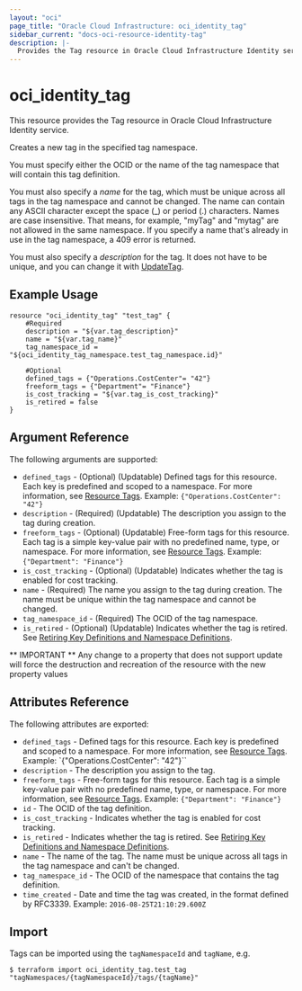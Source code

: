 ```yaml
---
layout: "oci"
page_title: "Oracle Cloud Infrastructure: oci_identity_tag"
sidebar_current: "docs-oci-resource-identity-tag"
description: |-
  Provides the Tag resource in Oracle Cloud Infrastructure Identity service
---
```


# oci_identity_tag
This resource provides the Tag resource in Oracle Cloud Infrastructure Identity service.

Creates a new tag in the specified tag namespace.

You must specify either the OCID or the name of the tag namespace that will contain this tag definition.

You must also specify a *name* for the tag, which must be unique across all tags in the tag namespace
and cannot be changed. The name can contain any ASCII character except the space (_) or period (.) characters.
Names are case insensitive. That means, for example, "myTag" and "mytag" are not allowed in the same namespace.
If you specify a name that's already in use in the tag namespace, a 409 error is returned.

You must also specify a *description* for the tag.
It does not have to be unique, and you can change it with
[UpdateTag](https://docs.cloud.oracle.com/iaas/api/#/en/tagging/20170901/Tag/UpdateTag).


## Example Usage

```hcl
resource "oci_identity_tag" "test_tag" {
	#Required
	description = "${var.tag_description}"
	name = "${var.tag_name}"
	tag_namespace_id = "${oci_identity_tag_namespace.test_tag_namespace.id}"

	#Optional
	defined_tags = {"Operations.CostCenter"= "42"}
	freeform_tags = {"Department"= "Finance"}
	is_cost_tracking = "${var.tag_is_cost_tracking}"
    is_retired = false
}
```

## Argument Reference

The following arguments are supported:

* `defined_tags` - (Optional) (Updatable) Defined tags for this resource. Each key is predefined and scoped to a namespace. For more information, see [Resource Tags](https://docs.cloud.oracle.com/iaas/Content/General/Concepts/resourcetags.htm). Example: `{"Operations.CostCenter": "42"}` 
* `description` - (Required) (Updatable) The description you assign to the tag during creation.
* `freeform_tags` - (Optional) (Updatable) Free-form tags for this resource. Each tag is a simple key-value pair with no predefined name, type, or namespace. For more information, see [Resource Tags](https://docs.cloud.oracle.com/iaas/Content/General/Concepts/resourcetags.htm). Example: `{"Department": "Finance"}` 
* `is_cost_tracking` - (Optional) (Updatable) Indicates whether the tag is enabled for cost tracking. 
* `name` - (Required) The name you assign to the tag during creation. The name must be unique within the tag namespace and cannot be changed. 
* `tag_namespace_id` - (Required) The OCID of the tag namespace. 
* `is_retired` - (Optional) (Updatable) Indicates whether the tag is retired. See [Retiring Key Definitions and Namespace Definitions](https://docs.us-phoenix-1.oraclecloud.com/Content/Identity/Concepts/taggingoverview.htm#Retiring). 


** IMPORTANT **
Any change to a property that does not support update will force the destruction and recreation of the resource with the new property values

## Attributes Reference

The following attributes are exported:

* `defined_tags` - Defined tags for this resource. Each key is predefined and scoped to a namespace. For more information, see [Resource Tags](https://docs.cloud.oracle.com/iaas/Content/General/Concepts/resourcetags.htm). Example: `{"Operations.CostCenter": "42"}`` 
* `description` - The description you assign to the tag.
* `freeform_tags` - Free-form tags for this resource. Each tag is a simple key-value pair with no predefined name, type, or namespace. For more information, see [Resource Tags](https://docs.cloud.oracle.com/iaas/Content/General/Concepts/resourcetags.htm). Example: `{"Department": "Finance"}` 
* `id` - The OCID of the tag definition.
* `is_cost_tracking` - Indicates whether the tag is enabled for cost tracking. 
* `is_retired` - Indicates whether the tag is retired. See [Retiring Key Definitions and Namespace Definitions](https://docs.cloud.oracle.com/iaas/Content/Identity/Concepts/taggingoverview.htm#Retiring). 
* `name` - The name of the tag. The name must be unique across all tags in the tag namespace and can't be changed. 
* `tag_namespace_id` - The OCID of the namespace that contains the tag definition.
* `time_created` - Date and time the tag was created, in the format defined by RFC3339. Example: `2016-08-25T21:10:29.600Z` 

## Import

Tags can be imported using the `tagNamespaceId` and `tagName`, e.g.

```
$ terraform import oci_identity_tag.test_tag "tagNamespaces/{tagNamespaceId}/tags/{tagName}" 
```

